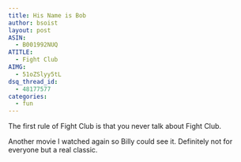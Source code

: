 ```yaml
---
title: His Name is Bob
author: bsoist
layout: post
ASIN:
  - B001992NUQ
ATITLE:
  - Fight Club
AIMG:
  - 51oZSlyy5tL
dsq_thread_id:
  - 48177577
categories:
  - fun
---
```

The first rule of Fight Club is that you never talk about Fight Club.

Another movie I watched again so Billy could see it. Definitely not for everyone but a real classic.

